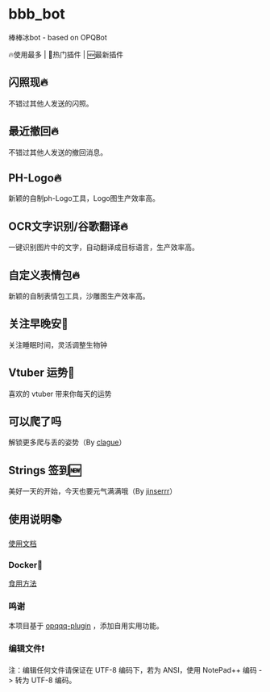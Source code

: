 # bbb_bot
棒棒冰bot - based on OPQBot

🔥使用最多 | 🚀热门插件 | 🆕最新插件

## 闪照现🔥

不错过其他人发送的闪照。

## 最近撤回🔥

不错过其他人发送的撤回消息。

## PH-Logo🔥

新颖的自制ph-Logo工具，Logo图生产效率高。

## OCR文字识别/谷歌翻译🔥

一键识别图片中的文字，自动翻译成目标语言，生产效率高。

## 自定义表情包🔥
新颖的自制表情包工具，沙雕图生产效率高。

## 关注早晚安🚀
关注睡眠时间，灵活调整生物钟

## Vtuber 运势🚀
喜欢的 vtuber 带来你每天的运势

## 可以爬了吗
解锁更多爬与丢的姿势（By [clague](https://github.com/clague)）

## Strings 签到🆕
美好一天的开始，今天也要元气满满哦（By [jinserrr](https://github.com/jinserrr)）

## 使用说明📚
[使用文档](https://fz6m.github.io/opqqq-plugin-press)

### Docker🐳
[食用方法](https://github.com/fz6m/opqqq-plugin/tree/docker)

### 鸣谢
本项目基于 [opqqq-plugin](https://github.com/fz6m/opqqq-plugin) ，添加自用实用功能。

### 编辑文件❗
注：编辑任何文件请保证在 UTF-8 编码下，若为 ANSI，使用 NotePad++ 编码 -> 转为 UTF-8 编码。